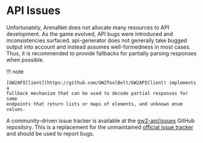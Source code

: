 # API Issues

Unfortunately, ArenaNet does not allocate many resources to API development. As
the game evolved, API bugs were introduced and inconsistencies surfaced.
api-generator does not generally take bugged output into account and instead
assumes well-formedness in most cases. Thus, it is recommended to provide
fallbacks for partially parsing responses when possible.

!!! note

    [GW2APIClient](https://github.com/GW2ToolBelt/GW2APIClient) implements a
    fallback mechanism that can be used to decode partial responses for some
    endpoints that return lists or maps of elements, and unknown enum values.

A community-driven issue tracker is available at the [gw2-api/issues](https://github.com/gw2-api/issues)
GitHub repository. This is a replacement for the unmaintained [official issue tracker](https://github.com/arenanet/api-cdi)
and should be used to report bugs.
